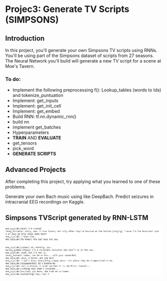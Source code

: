 # Projec3: Generate TV Scripts (SIMPSONS) 

## Introduction
In this project, you'll generate your own Simpsons TV scripts using RNNs. You'll be using part of the Simpsons dataset of scripts from 27 seasons. The Neural Network you'll build will generate a new TV script for a scene at Moe's Tavern.

### To do: 
* Implement the following preprocessing f(): Lookup_tables (words to Ids) and tokenize_puntuation
* Implement: get_inputs 
* Implement: get_init_cell 
* Implement: get_embed 
* Build RNN: tf.nn.dynamic_rnn()
* build nn 
* implement get_batches 
* Hyperparameters 
* **TRAIN** AND **EVALUATE**
* get_tensors 
* pick_word 
* **GENERATE** **SCRIPTS**


## Advanced Projects
After completing this project, try applying what you learned to one of these problems.

Generate your own Bach music using like DeepBach.
Predict seizures in intracranial EEG recordings on Kaggle.

## Simpsons TVScript generated by RNN-LSTM

<img src="./assets/SimpsonsTVScript_generatedByLSTM.JPG">
